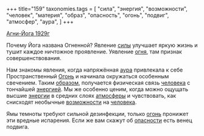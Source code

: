 +++
title="159"
taxonomies.tags = [
 "сила",
 "энергия",
 "возможности",
 "человек",
 "материя",
 "образ",
 "опасность",
 "огонь",
 "подвиг",
 "атмосфер",
 "аура",
]
+++

[Агни-Йога 1929г](/agni/1929)

Почему Йога названа Огненной? Явление [силы](/tags/сила) улучшает яркую жизнь и тушит каждое ничтожное проявление. Уявление [огня](/tags/огонь), там признак совершенствования.   

Нам знакомы явления, когда напряжённая [аура](/tags/аура) привлекала к себе Пространственный [Огонь](/tags/огонь) и начинала окружаться особенным свечением. Таким [образом](/tags/образ), получается физическая связь [человека](/tags/человек) с тончайшей [энергией](/tags/энергия). Мы же особенно ценим, когда можно ощущать высшие [энергии](/tags/энергия) в средних слоях [атмосферы](/tags/атмосфер) и чувствовать, как снисходят необычные [возможности](/tags/возможности) на [человека](/tags/человек).   

Ямы темноты требуют сильной дезинфекции, только [огонь](/tags/огонь) пронижет эти вредные испарения. Если же вам скажут об [опасности](/tags/опасность) есть венец подвига.